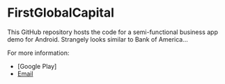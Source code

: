 FirstGlobalCapital
==================

This GitHub repository hosts the code for a semi-functional business app demo for Android. Strangely looks similar to Bank of America...


For more information:

- [Google Play]
- [Email](mailto:jameslchin@gmail.com)
